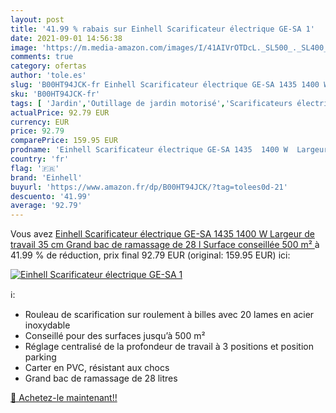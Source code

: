 ```yaml
---
layout: post
title: '41.99 % rabais sur Einhell Scarificateur électrique GE-SA 1'
date: 2021-09-01 14:56:38
image: 'https://m.media-amazon.com/images/I/41AIVrOTDcL._SL500_._SL400_.jpg'
comments: true
category: ofertas
author: 'tole.es'
slug: 'B00HT94JCK-fr Einhell Scarificateur électrique GE-SA 1435 1400 W Largeur...'
sku: 'B00HT94JCK-fr'
tags: [ 'Jardin','Outillage de jardin motorisé','Scarificateurs électriques','Tondeuses et outillage de jardin motorisé','einhell', ]
actualPrice: 92.79 EUR
currency: EUR
price: 92.79
comparePrice: 159.95 EUR
prodname: 'Einhell Scarificateur électrique GE-SA 1435  1400 W  Largeur de travail 35 cm  Grand bac de ramassage de 28 l  Surface conseillée 500 m² '
country: 'fr'
flag: '🇫🇷'
brand: 'Einhell'
buyurl: 'https://www.amazon.fr/dp/B00HT94JCK/?tag=tolees0d-21'
descuento: '41.99'
average: '92.79'
---
```


Vous avez [Einhell Scarificateur électrique GE-SA 1435  1400 W  Largeur de travail 35 cm  Grand bac de ramassage de 28 l  Surface conseillée 500 m² ](https://www.amazon.fr/dp/B00HT94JCK/?tag=tolees0d-21)  à  41.99 % de réduction, prix final  92.79 EUR (original: 159.95 EUR) ici:

[![Einhell Scarificateur électrique GE-SA 1](https://m.media-amazon.com/images/I/41AIVrOTDcL._SL500_._SL400_.jpg)](https://www.amazon.fr/dp/B00HT94JCK/?tag=tolees0d-21)

ℹ️:

- Rouleau de scarification sur roulement à billes avec 20 lames en acier inoxydable
- Conseillé pour des surfaces jusqu’à 500 m²
- Réglage centralisé de la profondeur de travail à 3 positions et position parking
- Carter en PVC, résistant aux chocs
- Grand bac de ramassage de 28 litres

[🛒 Achetez-le maintenant!!](https://www.amazon.fr/dp/B00HT94JCK/?tag=tolees0d-21)
